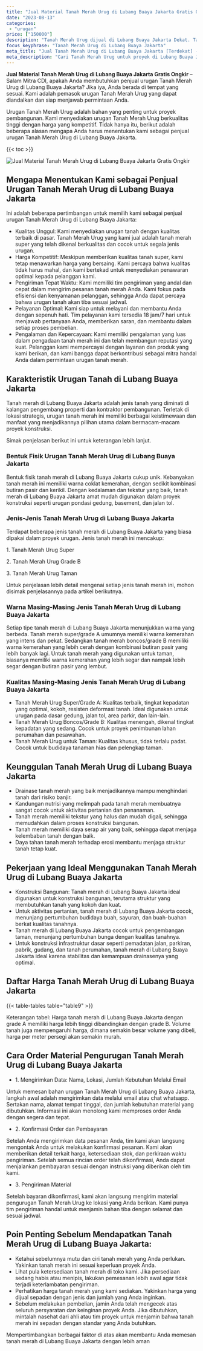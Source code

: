 ```yaml
---
title: "Jual Material Tanah Merah Urug di Lubang Buaya Jakarta Gratis Ongkir"
date: "2023-08-13"
categories:
 - "urugan"
price: ["150000"]
description: "Tanah Merah Urug dijual di Lubang Buaya Jakarta Dekat. Tanah Merah Urug ini sering dipakai dalam proyek konstruksi sebagai material timbunan yang tahan lama dan sesuai spesifikasi. Kontak kami untuk mendapatkan informasi lebih lanjut."
focus_keyphrase: "Tanah Merah Urug di Lubang Buaya Jakarta"
meta_title: "Jual Tanah Merah Urug di Lubang Buaya Jakarta [Terdekat] - CDI"
meta_description: "Cari Tanah Merah Urug untuk proyek di Lubang Buaya Jakarta? Kami memiliki Tanah Merah Urug berkualitas untuk urugan lahan. Raih penawaran terbaik sekarang."
---
```


**Jual Material Tanah Merah Urug di Lubang Buaya Jakarta Gratis Ongkir** – Salam Mitra CDI, apakah Anda membutuhkan penjual urugan Tanah Merah Urug di Lubang Buaya Jakarta? Jika iya, Anda berada di tempat yang sesuai. Kami adalah pemasok urugan Tanah Merah Urug yang dapat diandalkan dan siap menjawab permintaan Anda.

Urugan Tanah Merah Urug adalah bahan yang penting untuk proyek pembangunan. Kami menyediakan urugan Tanah Merah Urug berkualitas tinggi dengan harga yang kompetitif. Tidak hanya itu, berikut adalah beberapa alasan mengapa Anda harus menentukan kami sebagai penjual urugan Tanah Merah Urug di Lubang Buaya Jakarta.

{{< toc >}}

![Jual Material Tanah Merah Urug di Lubang Buaya Jakarta Gratis Ongkir](/images/tanah/tanah-urug-21.jpg)

## Mengapa Menentukan Kami sebagai Penjual Urugan Tanah Merah Urug di Lubang Buaya Jakarta

Ini adalah beberapa pertimbangan untuk memilih kami sebagai penjual urugan Tanah Merah Urug di Lubang Buaya Jakarta:

*   Kualitas Unggul: Kami menyediakan urugan tanah dengan kualitas terbaik di pasar. Tanah Merah Urug yang kami jual adalah tanah merah super yang telah dikenal berkualitas dan cocok untuk segala jenis urugan.
*   Harga Kompetitif: Meskipun memberikan kualitas tanah super, kami tetap menawarkan harga yang bersaing. Kami percaya bahwa kualitas tidak harus mahal, dan kami bertekad untuk menyediakan penawaran optimal kepada pelanggan kami.
*   Pengiriman Tepat Waktu: Kami memiliki tim pengiriman yang andal dan cepat dalam mengirim pesanan tanah merah Anda. Kami fokus pada efisiensi dan kenyamanan pelanggan, sehingga Anda dapat percaya bahwa urugan tanah akan tiba sesuai jadwal.
*   Pelayanan Optimal: Kami siap untuk melayani dan membantu Anda dengan sepenuh hati. Tim pelayanan kami tersedia 18 jam/7 hari untuk menjawab pertanyaan Anda, memberikan saran, dan membantu dalam setiap proses pembelian.
*   Pengalaman dan Kepercayaan: Kami memiliki pengalaman yang luas dalam pengadaan tanah merah ini dan telah membangun reputasi yang kuat. Pelanggan kami mempercayai dengan layanan dan produk yang kami berikan, dan kami bangga dapat berkontribusi sebagai mitra handal Anda dalam permintaan urugan tanah merah.

## Karakteristik Urugan Tanah di Lubang Buaya Jakarta

Tanah merah di Lubang Buaya Jakarta adalah jenis tanah yang diminati di kalangan pengembang properti dan kontraktor pembangunan. Terletak di lokasi strategis, urugan tanah merah ini memiliki berbagai keistimewaan dan manfaat yang menjadikannya pilihan utama dalam bermacam-macam proyek konstruksi.

Simak penjelasan berikut ini untuk keterangan lebih lanjut.

### Bentuk Fisik Urugan Tanah Merah Urug di Lubang Buaya Jakarta

Bentuk fisik tanah merah di Lubang Buaya Jakarta cukup unik. Kebanyakan tanah merah ini memiliki warna coklat kemerahan, dengan sedikit kombinasi butiran pasir dan kerikil. Dengan kedalaman dan tekstur yang baik, tanah merah di Lubang Buaya Jakarta amat mudah digunakan dalam proyek konstruksi seperti urugan pondasi gedung, basement, dan jalan tol.

### Jenis-Jenis Tanah Merah Urug di Lubang Buaya Jakarta

Terdapat beberapa jenis tanah merah di Lubang Buaya Jakarta yang biasa dipakai dalam proyek urugan. Jenis tanah merah ini mencakup:

1\.  Tanah Merah Urug Super

2\.  Tanah Merah Urug Grade B

3\.  Tanah Merah Urug Taman

Untuk penjelasan lebih detail mengenai setiap jenis tanah merah ini, mohon disimak penjelasannya pada artikel berikutnya. 

### Warna Masing-Masing Jenis Tanah Merah Urug di Lubang Buaya Jakarta

Setiap tipe tanah merah di Lubang Buaya Jakarta menunjukkan warna yang berbeda. Tanah merah super/grade A umumnya memiliki warna kemerahan yang intens dan pekat. Sedangkan tanah merah boncos/grade B memiliki warna kemerahan yang lebih cerah dengan kombinasi butiran pasir yang lebih banyak lagi. Untuk tanah merah yang digunakan untuk taman, biasanya memiliki warna kemerahan yang lebih segar dan nampak lebih segar dengan butiran pasir yang lembut.

### Kualitas Masing-Masing Jenis Tanah Merah Urug di Lubang Buaya Jakarta

*   Tanah Merah Urug Super/Grade A: Kualitas terbaik, tingkat kepadatan yang optimal, kokoh, resisten deformasi tanah. Ideal digunakan untuk urugan pada dasar gedung, jalan tol, area parkir, dan lain-lain.
*   Tanah Merah Urug Boncos/Grade B: Kualitas menengah, dikenal tingkat kepadatan yang sedang. Cocok untuk proyek penimbunan lahan perumahan dan pesawahan.
*   Tanah Merah Urug untuk Taman: Kualitas khusus, tidak terlalu padat. Cocok untuk budidaya tanaman hias dan pelengkap taman. 

## Keunggulan Tanah Merah Urug di Lubang Buaya Jakarta

*   Drainase tanah merah yang baik menjadikannya mampu menghindari tanah dari risiko banjir.
*   Kandungan nutrisi yang melimpah pada tanah merah membuatnya sangat cocok untuk aktivitas pertanian dan penanaman.
*   Tanah merah memiliki tekstur yang halus dan mudah digali, sehingga memudahkan dalam proses konstruksi bangunan.
*   Tanah merah memiliki daya serap air yang baik, sehingga dapat menjaga kelembaban tanah dengan baik.
*   Daya tahan tanah merah terhadap erosi membantu menjaga struktur tanah tetap kuat.

## Pekerjaan yang Ideal Menggunakan Tanah Merah Urug di Lubang Buaya Jakarta

*   Konstruksi Bangunan: Tanah merah di Lubang Buaya Jakarta ideal digunakan untuk konstruksi bangunan, terutama struktur yang membutuhkan tanah yang kokoh dan kuat.
*   Untuk aktivitas pertanian, tanah merah di Lubang Buaya Jakarta cocok, menunjang pertumbuhan budidaya buah, sayuran, dan buah-buahan berkat kualitas tanahnya.
*   Tanah merah di Lubang Buaya Jakarta cocok untuk pengembangan taman, menunjang pertumbuhan bunga dengan kualitas tanahnya.
*   Untuk konstruksi infrastruktur dasar seperti pemadatan jalan, parkiran, pabrik, gudang, dan tanah perumahan, tanah merah di Lubang Buaya Jakarta ideal karena stabilitas dan kemampuan drainasenya yang optimal.

## Daftar Harga Tanah Merah Urug di Lubang Buaya Jakarta

{{< table-tables table="table9" >}}

Keterangan tabel: Harga tanah merah di Lubang Buaya Jakarta dengan grade A memiliki harga lebih tinggi dibandingkan dengan grade B. Volume tanah juga mempengaruhi harga, dimana semakin besar volume yang dibeli, harga per meter persegi akan semakin murah.

## Cara Order Material Pengurugan Tanah Merah Urug di Lubang Buaya Jakarta

*   1\. Mengirimkan Data: Nama, Lokasi, Jumlah Kebutuhan Melalui Email

Untuk memesan bahan urugan Tanah Merah Urug di Lubang Buaya Jakarta, langkah awal adalah mengirimkan data melalui email atau chat whatsapp. Sertakan nama, alamat tempat tinggal, dan jumlah kebutuhan material yang dibutuhkan. Informasi ini akan menolong kami memproses order Anda dengan segera dan tepat.
*   2\. Konfirmasi Order dan Pembayaran

Setelah Anda mengirimkan data pesanan Anda, tim kami akan langsung mengontak Anda untuk melakukan konfirmasi pesanan. Kami akan memberikan detail terkait harga, ketersediaan stok, dan perkiraan waktu pengiriman. Setelah semua rincian order telah dikonfirmasi, Anda dapat menjalankan pembayaran sesuai dengan instruksi yang diberikan oleh tim kami.
*   3\. Pengiriman Material

Setelah bayaran dikonfirmasi, kami akan langsung mengirim material pengurugan Tanah Merah Urug ke lokasi yang Anda berikan. Kami punya tim pengiriman handal untuk menjamin bahan tiba dengan selamat dan sesuai jadwal.

## Poin Penting Sebelum Mendapatkan Tanah Merah Urug di Lubang Buaya Jakarta:

*   Ketahui sebelumnya mutu dan ciri tanah merah yang Anda perlukan. Yakinkan tanah merah ini sesuai keperluan proyek Anda.
*   Lihat pula ketersediaan tanah merah di toko kami. Jika persediaan sedang habis atau menipis, lakukan pemesanan lebih awal agar tidak terjadi keterlambatan pengiriman.
*   Perhatikan harga tanah merah yang kami sediakan. Yakinkan harga yang dijual sepadan dengan jenis dan jumlah yang Anda inginkan.
*   Sebelum melakukan pembelian, jamin Anda telah mengecek atas seluruh persyaratan dan keinginan proyek Anda. Jika dibutuhkan, mintalah nasehat dari ahli atau tim proyek untuk menjamin bahwa tanah merah ini sepadan dengan standar yang Anda butuhkan.

Mempertimbangkan berbagai faktor di atas akan membantu Anda memesan tanah merah di Lubang Buaya Jakarta dengan lebih aman